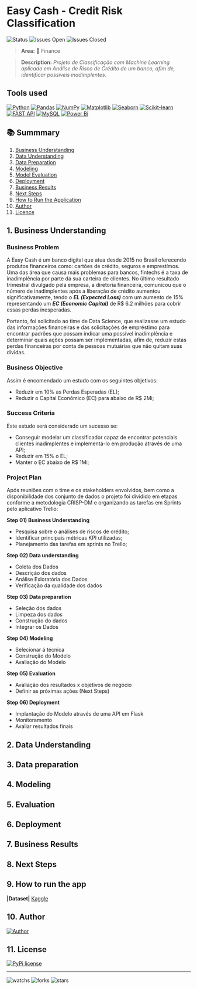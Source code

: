 # Easy Cash - Credit Risk Classification
![Status](https://img.shields.io/badge/Status-Em%20Desenvolvimento-orange.svg)
![Issues Open](https://img.shields.io/github/issues/reynancs/EasyCash.svg)
![Issues Closed](https://img.shields.io/github/issues-closed/reynancs/EasyCash.svg)

> **Area:** 🏦 Finance

> **Description:** *Projeto de Classificação com Machine Learning aplicado em Análise de Risco de Crédito de um banco, afim de, identificar possíveis inadimplentes.*


## Tools used
[![Python](https://img.shields.io/badge/Python-14354C?style=for-the-badge&logo=python&logoColor=yellow)](https://docs.python.org/)
[![Pandas](https://img.shields.io/badge/pandas-%23150458.svg?style=for-the-badge&logo=pandas&logoColor=white)](https://pandas.pydata.org/pandas-docs/stable/index.html)
[![NumPy](https://img.shields.io/badge/numpy-%23013243.svg?style=for-the-badge&logo=numpy&logoColor=white)](https://numpy.org/doc/stable/)
[![Matplotlib](https://img.shields.io/badge/Matplotlib-%233F4F75.svg?style=for-the-badge&logo=Matplotlib&logoColor=White)](https://matplotlib.org/stable/index.html)
[![Seaborn](https://img.shields.io/badge/seaborn-3670A0?style=for-the-badge&logo=seaborn&logoColor=white)](https://seaborn.pydata.org/)
[![Scikit-learn](https://img.shields.io/badge/scikit_learn-F7931E?style=for-the-badge&logo=scikit-learn&logoColor=white)](https://scikit-learn.org/stable/)
[![FAST API](https://img.shields.io/badge/fastapi-109989?style=for-the-badge&logo=FASTAPI&logoColor=white)](https://fastapi.tiangolo.com/)
[![MySQL](https://img.shields.io/badge/MySQL-005C84?style=for-the-badge&logo=mysql&logoColor=white)](https://dev.mysql.com/doc/)
[![Power Bi](https://img.shields.io/badge/power_bi-F2C811?style=for-the-badge&logo=powerbi&logoColor=black)](https://powerbi.microsoft.com/pt-br/)




## 📚 Summmary
1. [Business Understanding](https://github.com/reynancs/EasyCash/blob/main/README.md#business-problem)
2. [Data Understanding](https://github.com/reynancs/EasyCash/blob/main/README.md#data-understanding)
3. [Data Preparation](https://github.com/reynancs/EasyCash/blob/main/README.md#data-preparation)
4. [Modeling](https://github.com/reynancs/EasyCash/blob/main/README.md#modeling)
5. [Model Evaluation](https://github.com/reynancs/EasyCash/blob/main/README.md#evaluation)
6. [Deployment](https://github.com/reynancs/EasyCash/blob/main/README.md#deployment)
7. [Business Results](https://github.com/reynancs/EasyCash/blob/main/README.md#business-results)
8. [Next Steps](https://github.com/reynancs/EasyCash/blob/main/README.md#next-steps)
9. [How to Run the Application](https://github.com/reynancs/EasyCash/blob/main/README.md#como-rodar-a-aplicação)
10. [Author](https://github.com/reynancs/EasyCash/blob/main/README.md#author)
11. [Licence](https://github.com/reynancs/EasyCash/blob/main/README.md#licence)
  
  


## 1. Business Understanding

### Business Problem
A Easy Cash é um banco digital que atua desde 2015 no Brasil oferecendo produtos financeiros como: cartões de crédito, seguros e emprestímos. Uma das área que causa mais problemas para bancos, fintechs é a taxa de inadimplência por parte da sua carteira de clientes. No último resultado trimestral divulgado pela empresa, a diretoria financeira, comunicou que o número de inadimplentes após a liberação de crédito aumentou significativamente, tendo o ***EL (Expected Loss)*** com um aumento de 15% representando um ***EC (Economic Capital)*** de R$ 6.2 milhões para cobrir essas perdas inesperadas. 

Portanto, foi solicitado ao time de Data Science, que realizasse um estudo das informações financeiras e das solicitações de empréstimo para encontrar padrões que possam indicar uma possível inadimplência e determinar quais ações possam ser implementadas, afim de, reduzir estas perdas financeiras por conta de pessoas mutuárias que não quitam suas dívidas.


### Business Objective
Assim é encomendado um estudo com os seguintes objetivos:
- Reduzir em 10% as Perdas Esperadas (EL);
- Reduzir o Capital Econômico (EC) para abaixo de R$ 2Mi; 

### Success Criteria
Este estudo será considerado um sucesso se:
- Conseguir modelar um classificador capaz de encontrar potenciais clientes inadimplentes e implementá-lo em produção através de uma API;
- Reduzir em 15% o EL;
- Manter o EC abaixo de R$ 1Mi;

### Project Plan
Após reuniões com o time e os stakeholders envolvidos, bem como a disponibilidade dos conjunto de dados o projeto foi dividido em etapas conforme a metodologia CRISP-DM e organizando as tarefas em Sprints pelo aplicativo Trello:

**Step 01) Business Understanding**
- Pesquisa sobre o análises de riscos de crédito;
- Identificar principais métricas KPI utilizadas;
- Planejamento das tarefas em sprints no Trello;

**Step 02) Data understanding**
- Coleta dos Dados
- Descrição dos dados
- Análise Exloratória dos Dados
- Verificação da qualidade dos dados

**Step 03) Data preparation**
- Seleção dos dados
- Limpeza dos dados
- Construção do dados
- Integrar os Dados

**Step 04) Modeling**
- Selecionar á técnica
- Construção do Modelo
- Avaliação do Modelo

**Step 05) Evaluation**
- Avaliação dos resultados x objetivos de negócio
- Definir as próximas ações (Next Steps)

**Step 06) Deployment**
- Implantação do Modelo através de uma API em Flask
- Monitoramento
- Avaliar resultados finais



## 2. Data Understanding

## 3. Data preparation

## 4. Modeling

## 5. Evaluation

## 6. Deployment

## 7. Business Results

## 8. Next Steps

## 9. How to run the app
**|Dataset|** [Kaggle](https://www.kaggle.com/datasets)

## 10. Author
[![Author](https://img.shields.io/badge/Author-Renan%20Cardoso-red.svg)](https://www.linkedin.com/in/renan-cardoso-8323b151)

## 11. License
[![PyPi license](https://badgen.net/pypi/license/pip/)](https://pypi.org/project/pip/)

****
![watchs](https://img.shields.io/github/watchers/reynancs/EasyCash.svg)
![forks](https://img.shields.io/github/forks/reynancs/EasyCash.svg)
![stars](https://img.shields.io/github/stars/reynancs/EasyCash.svg)